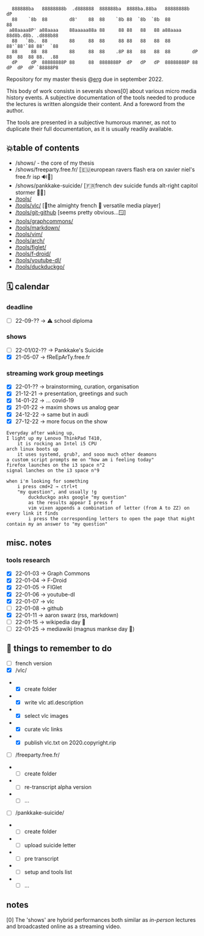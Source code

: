 ```  
  888888ba   88888888b  .d888888  888888ba  8888ba.88ba   88888888b                     dP 
  88    `8b  88        d8'    88  88    `8b 88  `8b  `8b  88                            88 
 a88aaaa8P' a88aaaa    88aaaaa88a 88     88 88   88   88 a88aaaa       88d8b.d8b. .d888b88 
  88   `8b.  88        88     88  88     88 88   88   88  88           88'`88'`88 88'  `88 
  88     88  88        88     88  88    .8P 88   88   88  88        dP 88  88  88 88.  .88 
  dP     dP  88888888P 88     88  8888888P  dP   dP   dP  88888888P 88 dP  dP  dP `88888P8 
```

Repository for my master thesis @[erg](https://erg.be) due in september 2022.

This body of work consists in severals shows[0] about various micro media history events. A subjective documentation of the tools needed to produce the lectures is written alongside their content. And a foreword from the author.

The tools are presented in a subjective humorous manner, as not to duplicate their full documentation, as it is usually readily available.

## 💥table of contents

* /shows/ - the core of my thesis
* /shows/freeparty.free.fr/ [🇪🇺european ravers flash era on xavier niel's free.fr isp 🔊🧯]
* /shows/pankkake-suicide/ [🇫🇷french dev suicide funds alt-right capitol stormer 🤔🤮]
* [/tools/](https://github.com/copyrip/README.md/tree/master/tools/)
* [/tools/vlc/](https://github.com/copyrip/README.md/tree/master/tools/vlc) [🚧the almighty french 🐓 versatile media player]
* [/tools/git-github](https://github.com/copyrip/README.md/tree/master/tools/git-github) [seems pretty obvious...🪟]
* [/tools/graphcommons/](https://github.com/copyrip/README.md/tree/master/tools/graphcommons)
* [/tools/markdown/](https://github.com/copyrip/README.md/tree/master/tools/markdown)
* [/tools/vim/](https://github.com/copyrip/README.md/tree/master/tools/vim)
* [/tools/arch/](https://github.com/copyrip/README.md/tree/master/tools/arch-linux)
* [/tools/figlet/](https://github.com/copyrip/README.md/tree/master/tools/figlet)
* [/tools/f-droid/](https://github.com/copyrip/README.md/tree/master/tools/f-droid)
* [/tools/youtube-dl/](https://github.com/copyrip/README.md/tree/master/tools/youtube-dl)
* [/tools/duckduckgo/](https://github.com/copyrip/README.md/tree/master/tools/duckduckgo)


## 🗓️ calendar
### deadline
* [ ] 22-09-?? → ⚠️ school diploma
### shows
* [ ] 22-01/02-?? → Pankkake's Suicide
* [x] 21-05-07 → fReEpArTy.free.fr
### streaming work group meetings
* [x] 22-01-?? → brainstorming, curation, organisation
* [x] 21-12-21 → presentation, greetings and such 
* [x] 14-01-22 → ... covid-19
* [x] 21-01-22 → maxim shows us analog gear
* [x] 24-12-22 → same but in audi
* [x] 27-12-22 → more focus on the show 

```
Everyday after waking up,
I light up my Lenovo ThinkPad T410,
    it is rocking an Intel i5 CPU
arch linux boots up
    it uses systemd, grub?, and sooo much other deamons
a custom script prompts me on "how am i feeling today"
firefox launches on the i3 space n°2
signal lanches on the i3 space n°9

when i'm looking for something
    i press cmd+2 → ctrl+t
    "my question", and usually !g
        duckduckgo asks google "my question"
        as the results appear I press f
        vim vixen appends a combination of letter (from A to ZZ) on every link it finds
        i press the corresponding letters to open the page that might contain my an answer to "my question"
```

## misc. notes

### tools research
* [x] 22-01-03 → Graph Commons
* [x] 22-01-04 → F-Droid
* [x] 22-01-05 → FIGlet
* [x] 22-01-06 → youtube-dl
* [x] 22-01-07 → vlc
* [ ] 22-01-08 → github
* [x] 22-01-11 → aaron swarz (rss, markdown)
* [ ] 22-01-15 → wikipedia day 🎉
* [ ] 22-01-25 → mediawiki (magnus mankse day 🎉)

## 🧠 things to remember to do
* [ ] french version
* [x] /vlc/
* * [x] create folder
* * [x] write vlc atl.description
* * [x] select vlc images
* * [x] curate vlc links
* * [x] publish vlc.txt on 2020.copyright.rip
* [ ] /freeparty.free.fr/
* * [ ] create folder
* * [ ] re-transcript alpha version
* * [ ] ... 
* [ ] /pankkake-suicide/
* * [ ] create folder
* * [ ] upload suicide letter
* * [ ] pre transcript
* * [ ] setup and tools list
* * [ ] ...

## notes
[0] The 'shows' are hybrid performances both similar as *in-person* lectures and broadcasted online as a streaming video.
